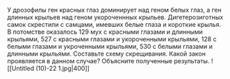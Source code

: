 У дрозофилы ген красных глаз доминирует над геном белых глаз, а ген длинных крыльев над геном укороченнных крыльев. Дигетерозиготных самок скрестили с самцами, имевших белые глаза и короткие крылья. В потомстве оказалось 129 мух с красными глазами и длинными крыльями, 527 с красными глазами и укороченными крыльями, 128 с белыми глазами и укроченными крыльями, 530 с белыми глазами и длинными крыльями. Составьте схему скрещивания. Какой закон
проявляется в данном случае? Объясните полученные результаты.
![[Untitled (10)-22 1.jpg|400]]